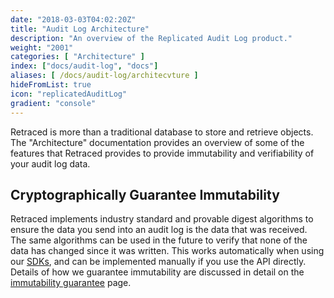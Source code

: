 ```yaml
---
date: "2018-03-03T04:02:20Z"
title: "Audit Log Architecture"
description: "An overview of the Replicated Audit Log product."
weight: "2001"
categories: [ "Architecture" ]
index: ["docs/audit-log", "docs"]
aliases: [ /docs/audit-log/architecvture ]
hideFromList: true
icon: "replicatedAuditLog"
gradient: "console"
---
```


Retraced is more than a traditional database to store and retrieve objects. The "Architecture" documentation provides an overview of some of the features that Retraced provides to provide immutability and verifiability of your audit log data.

## Cryptographically Guarantee Immutability
Retraced implements industry standard and provable digest algorithms to ensure the data you send into an audit log is the data that was received. The same algorithms can be used in the future to verify that none of the data has changed since it was written. This works automatically when using our [SDKs](/docs/audit-log/sdks/available-sdks), and can be implemented manually if you use the API directly. Details of how we guarantee immutability are discussed in detail on the [immutability guarantee](/docs/audit-log/architecture/immutability-guarantee) page.
